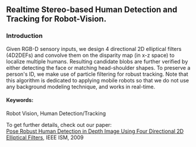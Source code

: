 ## Realtime Stereo-based Human Detection and Tracking for Robot-Vision.

### Introduction
Given RGB-D sensory inputs, we design 4 directional 2D elliptical filters (4D2DEFs) and convolve them on the disparity map (in x-z space) to localize multiple humans. Resulting candidate blobs are further verified by either  detecting the face or matching head-shoulder shapes. To preserve a person's ID, we make use of particle filtering for robust tracking. Note that this algorithm is dedicated to applying mobile robots so that we do not use any background modeling technique, and works in real-time.

#### Keywords:
Robot Vision, Human Detection/Tracking

To get further details, check out our paper: <br>
<a href="https://raw.githubusercontent.com/taey16/taey16.github.io/main/assets/papers/2009_PoseRobustHumanDetectionInDepthImage.pdf">Pose Robust Human Detection in Depth Image Using Four Directional 2D Elliptical Filters</a>, IEEE ISM, 2009
